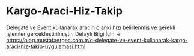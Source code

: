 # Kargo-Araci-Hiz-Takip
Delegate ve Event kullanarak aracın o anki hızı belirlenmiş ve gerekli işlemler gerçekleştirilmiştir.
Detaylı Bilgi İçin -> https://blog.mustafaergec.com.tr/c-delegate-ve-event-kullanarak-kargo-araci-hiz-takip-uygulamasi.html
